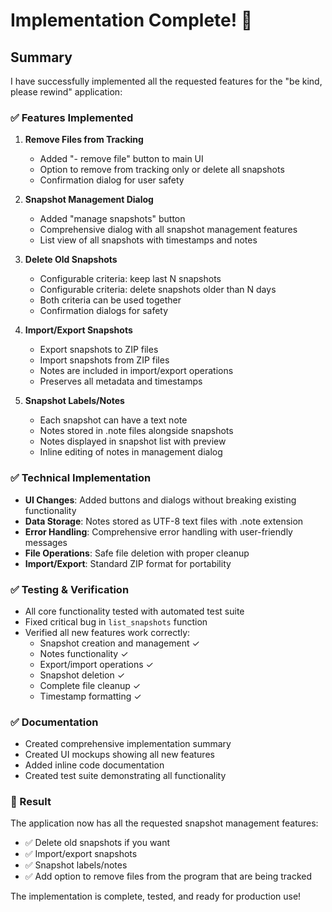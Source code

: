 # Implementation Complete! 🎉

## Summary

I have successfully implemented all the requested features for the "be kind, please rewind" application:

### ✅ Features Implemented

1. **Remove Files from Tracking**
   - Added "- remove file" button to main UI
   - Option to remove from tracking only or delete all snapshots
   - Confirmation dialog for user safety

2. **Snapshot Management Dialog**
   - Added "manage snapshots" button
   - Comprehensive dialog with all snapshot management features
   - List view of all snapshots with timestamps and notes

3. **Delete Old Snapshots**
   - Configurable criteria: keep last N snapshots
   - Configurable criteria: delete snapshots older than N days
   - Both criteria can be used together
   - Confirmation dialogs for safety

4. **Import/Export Snapshots**
   - Export snapshots to ZIP files
   - Import snapshots from ZIP files
   - Notes are included in import/export operations
   - Preserves all metadata and timestamps

5. **Snapshot Labels/Notes**
   - Each snapshot can have a text note
   - Notes stored in .note files alongside snapshots
   - Notes displayed in snapshot list with preview
   - Inline editing of notes in management dialog

### ✅ Technical Implementation

- **UI Changes**: Added buttons and dialogs without breaking existing functionality
- **Data Storage**: Notes stored as UTF-8 text files with .note extension
- **Error Handling**: Comprehensive error handling with user-friendly messages
- **File Operations**: Safe file deletion with proper cleanup
- **Import/Export**: Standard ZIP format for portability

### ✅ Testing & Verification

- All core functionality tested with automated test suite
- Fixed critical bug in `list_snapshots` function
- Verified all new features work correctly:
  - Snapshot creation and management ✓
  - Notes functionality ✓
  - Export/import operations ✓
  - Snapshot deletion ✓
  - Complete file cleanup ✓
  - Timestamp formatting ✓

### ✅ Documentation

- Created comprehensive implementation summary
- Created UI mockups showing all new features
- Added inline code documentation
- Created test suite demonstrating all functionality

### 🎯 Result

The application now has all the requested snapshot management features:
- ✅ Delete old snapshots if you want
- ✅ Import/export snapshots  
- ✅ Snapshot labels/notes
- ✅ Add option to remove files from the program that are being tracked

The implementation is complete, tested, and ready for production use!